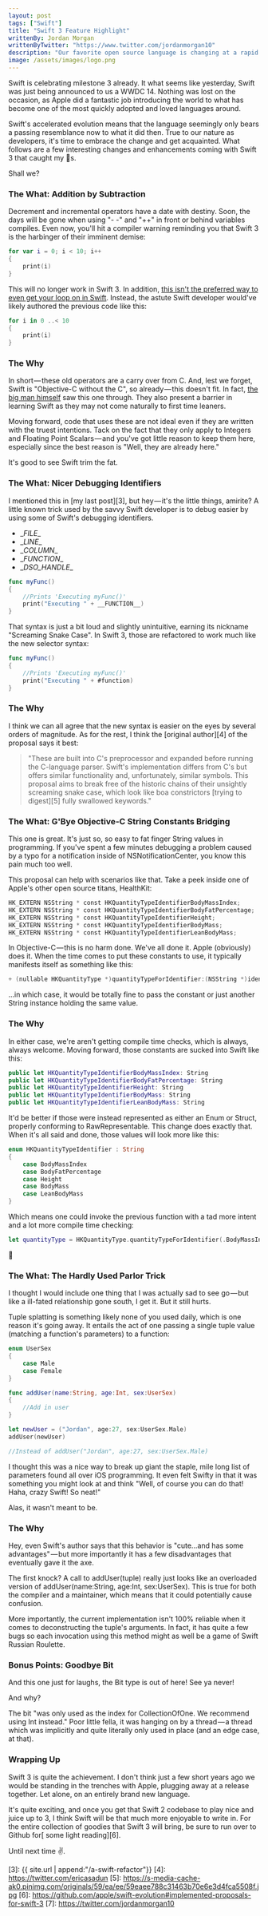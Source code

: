 ```yaml
---
layout: post
tags: ["Swift"]
title: "Swift 3 Feature Highlight"
writtenBy: Jordan Morgan
writtenByTwitter: "https://www.twitter.com/jordanmorgan10"
description: "Our favorite open source language is changing at a rapid pace. Here, we'll check out some of my favorite additions that landed in Swift 3."
image: /assets/images/logo.png
---
```

Swift is celebrating milestone 3 already. It what seems like yesterday, Swift was just being announced to us a WWDC 14. Nothing was lost on the occasion, as Apple did a fantastic job introducing the world to what has become one of the most quickly adopted and loved languages around.

Swift's accelerated evolution means that the language seemingly only bears a passing resemblance now to what it did then. True to our nature as developers, it's time to embrace the change and get acquainted. What follows are a few interesting changes and enhancements coming with Swift 3 that caught my 👀s.

Shall we?

### The What: Addition by Subtraction

Decrement and incremental operators have a date with destiny. Soon, the days will be gone when using "- -" and "++" in front or behind variables compiles. Even now, you'll hit a compiler warning reminding you that Swift 3 is the harbinger of their imminent demise:
```swift
for var i = 0; i < 10; i++  
{  
    print(i)  
}
```
This will no longer work in Swift 3. In addition, [this isn't the preferred way to even get your loop on in Swift][1]. Instead, the astute Swift developer would've likely authored the previous code like this:
```swift
for i in 0 ..< 10  
{  
    print(i)  
}
```
### The Why

In short — these old operators are a carry over from C. And, lest we forget, Swift is "Objective-C without the C", so already — this doesn't fit. In fact, [the big man himself][2] saw this one through. They also present a barrier in learning Swift as they may not come naturally to first time leaners.

Moving forward, code that uses these are not ideal even if they are written with the truest intentions. Tack on the fact that they only apply to Integers and Floating Point Scalars — and you've got little reason to keep them here, especially since the best reason is "Well, they are already here."

It's good to see Swift trim the fat.

### The What: Nicer Debugging Identifiers

I mentioned this in [my last post][3], but hey — it's the little things, amirite? A little known trick used by the savvy Swift developer is to debug easier by using some of Swift's debugging identifiers.

* \__FILE__
* \__LINE__
* \__COLUMN__
* \__FUNCTION__
* \__DSO_HANDLE__

```swift
func myFunc()  
{  
    //Prints 'Executing myFunc()'  
    print("Executing " + __FUNCTION__)  
}
```
That syntax is just a bit loud and slightly unintuitive, earning its nickname "Screaming Snake Case". In Swift 3, those are refactored to work much like the new selector syntax:
```swift
func myFunc()  
{  
    //Prints 'Executing myFunc()'  
    print("Executing " + #function)  
}
```
### The Why

I think we can all agree that the new syntax is easier on the eyes by several orders of magnitude. As for the rest, I think the [original author][4] of the proposal says it best:

> "These are built into C's preprocessor and expanded before running the C-language parser. Swift's implementation differs from C's but offers similar functionality and, unfortunately, similar symbols. This proposal aims to break free of the historic chains of their unsightly screaming snake case, which look like boa constrictors [trying to digest][5] fully swallowed keywords."

### The What: G'Bye Objective-C String Constants Bridging

This one is great. It's just so, so easy to fat finger String values in programming. If you've spent a few minutes debugging a problem caused by a typo for a notification inside of NSNotificationCenter, you know this pain much too well.

This proposal can help with scenarios like that. Take a peek inside one of Apple's other open source titans, HealthKit:
```swift
HK_EXTERN NSString * const HKQuantityTypeIdentifierBodyMassIndex;  
HK_EXTERN NSString * const HKQuantityTypeIdentifierBodyFatPercentage;  
HK_EXTERN NSString * const HKQuantityTypeIdentifierHeight;  
HK_EXTERN NSString * const HKQuantityTypeIdentifierBodyMass;  
HK_EXTERN NSString * const HKQuantityTypeIdentifierLeanBodyMass;
```
In Objective-C — this is no harm done. We've all done it. Apple (obviously) does it. When the time comes to put these constants to use, it typically manifests itself as something like this:
```swift
+ (nullable HKQuantityType *)quantityTypeForIdentifier:(NSString *)identifier;
```
…in which case, it would be totally fine to pass the constant or just another String instance holding the same value.

### The Why

In either case, we're aren't getting compile time checks, which is always, always welcome. Moving forward, those constants are sucked into Swift like this:
```swift
public let HKQuantityTypeIdentifierBodyMassIndex: String  
public let HKQuantityTypeIdentifierBodyFatPercentage: String  
public let HKQuantityTypeIdentifierHeight: String  
public let HKQuantityTypeIdentifierBodyMass: String  
public let HKQuantityTypeIdentifierLeanBodyMass: String
```
It'd be better if those were instead represented as either an Enum or Struct, properly conforming to RawRepresentable. This change does exactly that. When it's all said and done, those values will look more like this:
```swift
enum HKQuantityTypeIdentifier : String  
{  
    case BodyMassIndex  
    case BodyFatPercentage  
    case Height  
    case BodyMass  
    case LeanBodyMass  
}
```
Which means one could invoke the previous function with a tad more intent and a lot more compile time checking:
```swift
let quantityType = HKQuantityType.quantityTypeForIdentifier(.BodyMassIndex)
```
👏

### The What: The Hardly Used Parlor Trick

I thought I would include one thing that I was actually sad to see go — but like a ill-fated relationship gone south, I get it. But it still hurts.

Tuple splatting is something likely none of you used daily, which is one reason it's going away. It entails the act of one passing a single tuple value (matching a function's parameters) to a function:
```swift
enum UserSex  
{  
    case Male  
    case Female  
}

func addUser(name:String, age:Int, sex:UserSex)  
{  
    //Add in user  
}

let newUser = ("Jordan", age:27, sex:UserSex.Male)  
addUser(newUser)

//Instead of addUser("Jordan", age:27, sex:UserSex.Male)
```
I thought this was a nice way to break up giant the staple, mile long list of parameters found all over iOS programming. It even felt Swifty in that it was something you might look at and think "Well, of course you can do that! Haha, crazy Swift! So neat!"

Alas, it wasn't meant to be.

### The Why

Hey, even Swift's author says that this behavior is "cute…and has some advantages" — but more importantly it has a few disadvantages that eventually gave it the axe.

The first knock? A call to addUser(tuple) really just looks like an overloaded version of addUser(name:String, age:Int, sex:UserSex). This is true for both the compiler and a maintainer, which means that it could potentially cause confusion.

More importantly, the current implementation isn't 100% reliable when it comes to deconstructing the tuple's arguments. In fact, it has quite a few bugs so each invocation using this method might as well be a game of Swift Russian Roulette.

### Bonus Points: Goodbye Bit

And this one just for laughs, the Bit type is out of here! See ya never!

And why?

The bit "was only used as the index for CollectionOfOne. We recommend using Int instead." Poor little fella, it was hanging on by a thread — a thread which was implicitly and quite literally only used in place (and an edge case, at that).

### Wrapping Up

Swift 3 is quite the achievement. I don't think just a few short years ago we would be standing in the trenches with Apple, plugging away at a release together. Let alone, on an entirely brand new language.

It's quite exciting, and once you get that Swift 2 codebase to play nice and juice up to 3, I think Swift will be that much more enjoyable to write in. For the entire collection of goodies that Swift 3 will bring, be sure to run over to Github for[ some light reading][6].

Until next time ✌️.

[1]: https://github.com/apple/swift-evolution/blob/master/proposals/0007-remove-c-style-for-loops.md
[2]: https://twitter.com/clattner_llvm?lang=en
[3]: {{ site.url | append:"/a-swift-refactor"}}
[4]: https://twitter.com/ericasadun
[5]: https://s-media-cache-ak0.pinimg.com/originals/59/ea/ee/59eaee788c31463b70e6e3d4fca5508f.jpg
[6]: https://github.com/apple/swift-evolution#implemented-proposals-for-swift-3
[7]: https://twitter.com/jordanmorgan10
